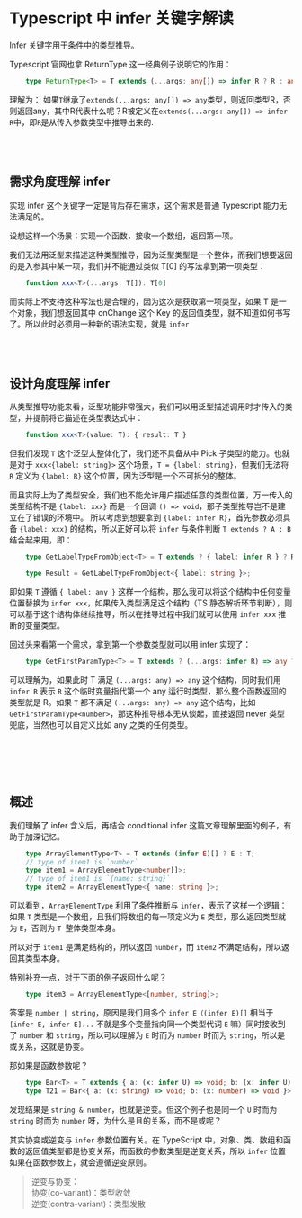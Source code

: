 Typescript 中 infer 关键字解读
=============================


Infer 关键字用于条件中的类型推导。

Typescript 官网也拿 ReturnType 这一经典例子说明它的作用：  

```typescript
    type ReturnType<T> = T extends (...args: any[]) => infer R ? R : any;
```

理解为： 如果```T```继承了```extends(...args: any[]) => any```类型，则返回类型R，否则返回any，其中R代表什么呢？R被定义在```extends(...args: any[]) => infer R```中，即```R```是从传入参数类型中推导出来的.  
<br/> 
<br/> 
<br/> 

需求角度理解 infer
--------
实现 infer 这个关键字一定是背后存在需求，这个需求是普通 Typescript 能力无法满足的。

设想这样一个场景：实现一个函数，接收一个数组，返回第一项。

我们无法用泛型来描述这种类型推导，因为泛型类型是一个整体，而我们想要返回的是入参其中某一项，我们并不能通过类似 T[0] 的写法拿到第一项类型：

```typescript
    function xxx<T>(...args: T[]): T[0]
```

而实际上不支持这种写法也是合理的，因为这次是获取第一项类型，如果 T 是一个对象，我们想返回其中 onChange 这个 Key 的返回值类型，就不知道如何书写了。所以此时必须用一种新的语法实现，就是 ```infer```
<br/> <br/> <br/> <br/> 

设计角度理解 infer
------
从类型推导功能来看，泛型功能非常强大，我们可以用泛型描述调用时才传入的类型，并提前将它描述在类型表达式中：

```typescript
    function xxx<T>(value: T): { result: T }
```
但我们发现 ```T``` 这个泛型太整体化了，我们还不具备从中 Pick 子类型的能力。也就是对于 ```xxx<{label: string}>``` 这个场景，```T = {label: string}```，但我们无法将 ```R``` 定义为 ```{label: R}``` 这个位置，因为泛型是一个不可拆分的整体。


而且实际上为了类型安全，我们也不能允许用户描述任意的类型位置，万一传入的类型结构不是 ```{label: xxx}``` 而是一个回调 ```() => void```，那子类型推导岂不是建立在了错误的环境中。 所以考虑到想要拿到 ```{label: infer R}```，首先参数必须具备 ```{label: xxx}``` 的结构，所以正好可以将 ```infer``` 与条件判断 ```T extends ? A : B``` 结合起来用，即：
```typescript
    type GetLabelTypeFromObject<T> = T extends ? { label: infer R } ? R : never

    type Result = GetLabelTypeFromObject<{ label: string }>;
```

即如果 ```T``` 遵循 ```{ label: any }``` 这样一个结构，那么我可以将这个结构中任何变量位置替换为 ```infer xxx```，如果传入类型满足这个结构（TS 静态解析环节判断），则可以基于这个结构体继续推导，所以在推导过程中我们就可以使用 ```infer xxx``` 推断的变量类型。


回过头来看第一个需求，拿到第一个参数类型就可以用 infer 实现了：
```typescript
    type GetFirstParamType<T> = T extends ? (...args: infer R) => any ? R[0] : never
```
可以理解为，如果此时 T 满足 ```(...args: any) => any``` 这个结构，同时我们用 ```infer R``` 表示 ```R``` 这个临时变量指代第一个 any 运行时类型，那么整个函数返回的类型就是 R。如果 ```T``` 都不满足 ```(...args: any) => any``` 这个结构，比如 ```GetFirstParamType<number>```，那这种推导根本无从谈起，直接返回 never 类型兜底，当然也可以自定义比如 any 之类的任何类型。

<br/> <br/> <br/> <br/> 

概述
------

我们理解了 infer 含义后，再结合 conditional infer 这篇文章理解里面的例子，有助于加深记忆。

```typescript
    type ArrayElementType<T> = T extends (infer E)[] ? E : T;
    // type of item1 is `number`
    type item1 = ArrayElementType<number[]>;
    // type of item1 is `{name: string}`
    type item2 = ArrayElementType<{ name: string }>;
```

可以看到，```ArrayElementType``` 利用了条件推断与 ```infer```，表示了这样一个逻辑：如果 ```T``` 类型是一个数组，且我们将数组的每一项定义为 ```E``` 类型，那么返回类型就为 ```E```，否则为 ```T ```整体类型本身。

所以对于 ```item1``` 是满足结构的，所以返回 ```number```，而 ```item2``` 不满足结构，所以返回其类型本身。

特别补充一点，对于下面的例子返回什么呢？

```typescript
    type item3 = ArrayElementType<[number, string]>;
```

答案是 ```number | string```，原因是我们用多个 ```infer E（(infer E)[]``` 相当于 ```[infer E, infer E]...``` 不就是多个变量指向同一个类型代词 ```E``` 嘛）同时接收到了 ```number``` 和 ```string```，所以可以理解为 ```E``` 时而为 ```number``` 时而为 ```string```，所以是或关系，这就是协变。

那如果是函数参数呢？

```typescript
    type Bar<T> = T extends { a: (x: infer U) => void; b: (x: infer U) => void } ? U : never
    type T21 = Bar<{ a: (x: string) => void; b: (x: number) => void }>; // string & number
```
发现结果是 ```string & number```，也就是逆变。但这个例子也是同一个 ```U``` 时而为 ```string``` 时而为 ```number``` 呀，为什么是且的关系，而不是或呢？


其实协变或逆变与 ```infer``` 参数位置有关。在 TypeScript 中，对象、类、数组和函数的返回值类型都是协变关系，而函数的参数类型是逆变关系，所以 ```infer``` 位置如果在函数参数上，就会遵循逆变原则。


> 逆变与协变：  
> 协变(co-variant)：类型收敛  
> 逆变(contra-variant)：类型发散